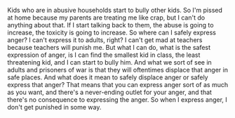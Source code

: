  Kids who are in abusive households start to bully other kids. So I'm pissed at home because my parents are treating me like crap, but I can't do anything about that. If I start talking back to them, the abuse is going to increase, the toxicity is going to increase. So where can I safely express anger? I can't express it to adults, right? I can't get mad at teachers because teachers will punish me. But what I can do, what is the safest expression of anger, is I can find the smallest kid in class, the least threatening kid, and I can start to bully him. And what we sort of see in adults and prisoners of war is that they will oftentimes displace that anger in safe places. And what does it mean to safely displace anger or safely express that anger? That means that you can express anger sort of as much as you want, and there's a never-ending outlet for your anger, and that there's no consequence to expressing the anger. So when I express anger, I don't get punished in some way.